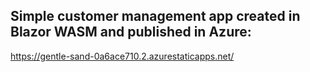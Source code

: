 ## Simple customer management app created in Blazor WASM and published in Azure:

https://gentle-sand-0a6ace710.2.azurestaticapps.net/
